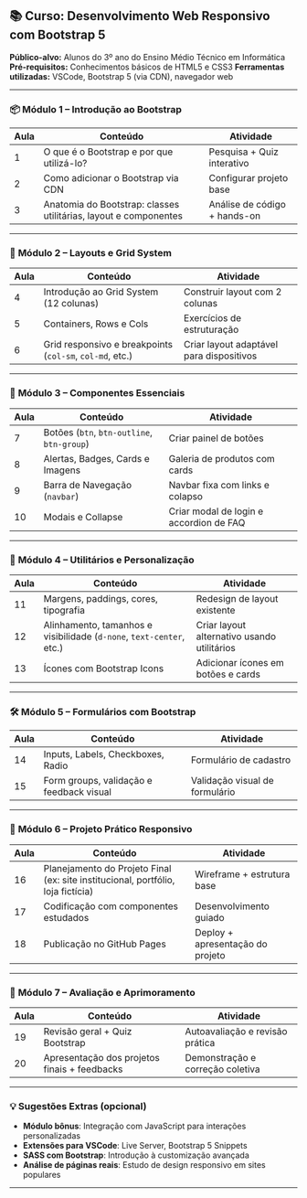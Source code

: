 ## 📚 Curso: Desenvolvimento Web Responsivo com Bootstrap 5

**Público-alvo:** Alunos do 3º ano do Ensino Médio Técnico em Informática
**Pré-requisitos:** Conhecimentos básicos de HTML5 e CSS3
**Ferramentas utilizadas:** VSCode, Bootstrap 5 (via CDN), navegador web

---

### 📦 **Módulo 1 – Introdução ao Bootstrap**

| Aula | Conteúdo                                                         | Atividade                    |
| ---- | ---------------------------------------------------------------- | ---------------------------- |
| 1    | O que é o Bootstrap e por que utilizá-lo?                        | Pesquisa + Quiz interativo   |
| 2    | Como adicionar o Bootstrap via CDN                               | Configurar projeto base      |
| 3    | Anatomia do Bootstrap: classes utilitárias, layout e componentes | Análise de código + hands-on |

---

### 🧱 **Módulo 2 – Layouts e Grid System**

| Aula | Conteúdo                                                 | Atividade                                |
| ---- | -------------------------------------------------------- | ---------------------------------------- |
| 4    | Introdução ao Grid System (12 colunas)                   | Construir layout com 2 colunas           |
| 5    | Containers, Rows e Cols                                  | Exercícios de estruturação               |
| 6    | Grid responsivo e breakpoints (`col-sm`, `col-md`, etc.) | Criar layout adaptável para dispositivos |

---

### 🎨 **Módulo 3 – Componentes Essenciais**

| Aula | Conteúdo                                   | Atividade                               |
| ---- | ------------------------------------------ | --------------------------------------- |
| 7    | Botões (`btn`, `btn-outline`, `btn-group`) | Criar painel de botões                  |
| 8    | Alertas, Badges, Cards e Imagens           | Galeria de produtos com cards           |
| 9    | Barra de Navegação (`navbar`)              | Navbar fixa com links e colapso         |
| 10   | Modais e Collapse                          | Criar modal de login e accordion de FAQ |

---

### 🧰 **Módulo 4 – Utilitários e Personalização**

| Aula | Conteúdo                                                             | Atividade                                   |
| ---- | -------------------------------------------------------------------- | ------------------------------------------- |
| 11   | Margens, paddings, cores, tipografia                                 | Redesign de layout existente                |
| 12   | Alinhamento, tamanhos e visibilidade (`d-none`, `text-center`, etc.) | Criar layout alternativo usando utilitários |
| 13   | Ícones com Bootstrap Icons                                           | Adicionar ícones em botões e cards          |

---

### 🛠 **Módulo 5 – Formulários com Bootstrap**

| Aula | Conteúdo                                 | Atividade                      |
| ---- | ---------------------------------------- | ------------------------------ |
| 14   | Inputs, Labels, Checkboxes, Radio        | Formulário de cadastro         |
| 15   | Form groups, validação e feedback visual | Validação visual de formulário |

---

### 📱 **Módulo 6 – Projeto Prático Responsivo**

| Aula | Conteúdo                                                                         | Atividade                        |
| ---- | -------------------------------------------------------------------------------- | -------------------------------- |
| 16   | Planejamento do Projeto Final (ex: site institucional, portfólio, loja fictícia) | Wireframe + estrutura base       |
| 17   | Codificação com componentes estudados                                            | Desenvolvimento guiado           |
| 18   | Publicação no GitHub Pages                                                       | Deploy + apresentação do projeto |

---

### 🧪 **Módulo 7 – Avaliação e Aprimoramento**

| Aula | Conteúdo                                     | Atividade                        |
| ---- | -------------------------------------------- | -------------------------------- |
| 19   | Revisão geral + Quiz Bootstrap               | Autoavaliação e revisão prática  |
| 20   | Apresentação dos projetos finais + feedbacks | Demonstração e correção coletiva |

---

### 💡 **Sugestões Extras (opcional)**

* **Módulo bônus**: Integração com JavaScript para interações personalizadas
* **Extensões para VSCode**: Live Server, Bootstrap 5 Snippets
* **SASS com Bootstrap**: Introdução à customização avançada
* **Análise de páginas reais**: Estudo de design responsivo em sites populares

---
